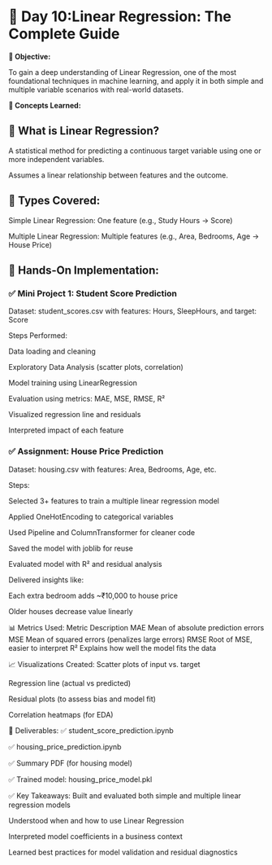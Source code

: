 # 📅 Day 10:Linear Regression: The Complete Guide

**🎯 Objective:**

To gain a deep understanding of Linear Regression, one of the most foundational techniques in machine learning, and apply it in both simple and multiple variable scenarios with real-world datasets.

**🧠 Concepts Learned:**

## 🔹 What is Linear Regression?

A statistical method for predicting a continuous target variable using one or more independent variables.

Assumes a linear relationship between features and the outcome.

## 🔹 Types Covered:

Simple Linear Regression: One feature (e.g., Study Hours → Score)

Multiple Linear Regression: Multiple features (e.g., Area, Bedrooms, Age → House Price)

## 🧪 Hands-On Implementation:

### ✅ Mini Project 1: Student Score Prediction

Dataset: student_scores.csv with features: Hours, SleepHours, and target: Score

Steps Performed:

Data loading and cleaning

Exploratory Data Analysis (scatter plots, correlation)

Model training using LinearRegression

Evaluation using metrics: MAE, MSE, RMSE, R²

Visualized regression line and residuals

Interpreted impact of each feature

### ✅ Assignment: House Price Prediction

Dataset: housing.csv with features: Area, Bedrooms, Age, etc.

Steps:

Selected 3+ features to train a multiple linear regression model

Applied OneHotEncoding to categorical variables

Used Pipeline and ColumnTransformer for cleaner code

Saved the model with joblib for reuse

Evaluated model with R² and residual analysis

Delivered insights like:

Each extra bedroom adds ~₹10,000 to house price

Older houses decrease value linearly

📊 Metrics Used:
Metric	Description
MAE	Mean of absolute prediction errors
MSE	Mean of squared errors (penalizes large errors)
RMSE	Root of MSE, easier to interpret
R²	Explains how well the model fits the data

📈 Visualizations Created:
Scatter plots of input vs. target

Regression line (actual vs predicted)

Residual plots (to assess bias and model fit)

Correlation heatmaps (for EDA)

📁 Deliverables:
✅ student_score_prediction.ipynb

✅ housing_price_prediction.ipynb

✅ Summary PDF (for housing model)

✅ Trained model: housing_price_model.pkl

✅ Key Takeaways:
Built and evaluated both simple and multiple linear regression models

Understood when and how to use Linear Regression

Interpreted model coefficients in a business context

Learned best practices for model validation and residual diagnostics
